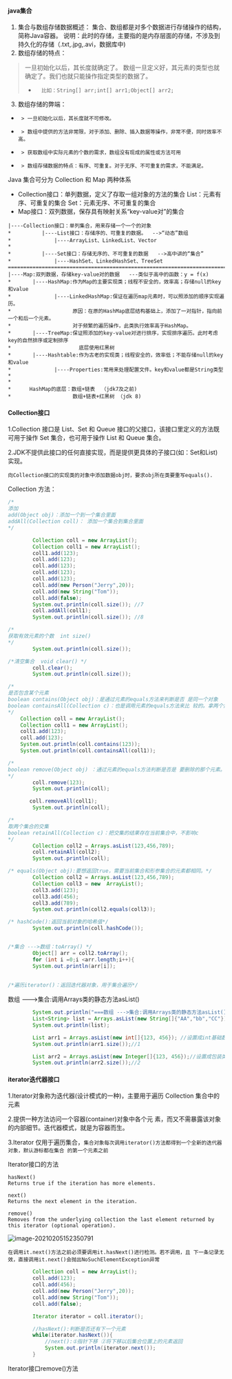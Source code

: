 #### java集合

1. 集合与数组存储数据概述：
集合、数组都是对多个数据进行存储操作的结构，简称Java容器。
说明：此时的存储，主要指的是内存层面的存储，不涉及到持久化的存储（.txt,.jpg,.avi，数据库中)
2. 数组存储的特点：

> 一旦初始化以后，其长度就确定了。
> 数组一旦定义好，其元素的类型也就确定了。我们也就只能操作指定类型的数据了。
>
> *       比如：String[] arr;int[] arr1;Object[] arr2;
3. 数组存储的弊端：
*      > 一旦初始化以后，其长度就不可修改。
*      > 数组中提供的方法非常限，对于添加、删除、插入数据等操作，非常不便，同时效率不高。
*      > 获取数组中实际元素的个数的需求，数组没有现成的属性或方法可用
*      > 数组存储数据的特点：有序、可重复。对于无序、不可重复的需求，不能满足。



Java 集合可分为 Collection 和 Map 两种体系

- Collection接口：单列数据，定义了存取一组对象的方法的集合
  		List：元素有序、可重复的集合
  		Set：元素无序、不可重复的集合
- Map接口：双列数据，保存具有映射关系“key-value对”的集合

```
|----Collection接口：单列集合，用来存储一个一个的对象
*          |----List接口：存储序的、可重复的数据。  -->“动态”数组
*              |----ArrayList、LinkedList、Vector
*
*          |----Set接口：存储无序的、不可重复的数据   -->高中讲的“集合”
*              |----HashSet、LinkedHashSet、TreeSet
===============================================================================================
|----Map:双列数据，存储key-value对的数据   ---类似于高中的函数：y = f(x)
*       |----HashMap:作为Map的主要实现类；线程不安全的，效率高；存储null的key和value
*              |----LinkedHashMap:保证在遍历map元素时，可以照添加的顺序实现遍历。
*                    原因：在原的HashMap底层结构基础上，添加了一对指针，指向前一个和后一个元素。
*                    对于频繁的遍历操作，此类执行效率高于HashMap。
*       |----TreeMap:保证照添加的key-value对进行排序，实现排序遍历。此时考虑key的自然排序或定制排序
*                      底层使用红黑树
*       |----Hashtable:作为古老的实现类；线程安全的，效率低；不能存储null的key和value
*              |----Properties:常用来处理配置文件。key和value都是String类型
*
*
*      HashMap的底层：数组+链表  （jdk7及之前)
*                    数组+链表+红黑树 （jdk 8)
```



#### Collection接口

1.Collection 接口是 List、Set 和 Queue 接口的父接口，该接口里定义的方法既可用于操作 Set 集合，也可用于操作 List 和 Queue 集合。

2.JDK不提供此接口的任何直接实现，而是提供更具体的子接口(如：Set和List)
实现。

`向Collection接口的实现类的对象中添加数据obj时，要求obj所在类要重写equals().`

Collection 方法：

```java
/*
添加
add(Object obj)：添加一个到一个集合里面
addAll(Collection coll)： 添加一个集合到集合里面
*/      

        Collection coll = new ArrayList();
        Collection coll1 = new ArrayList();
        coll1.add(123);
        coll.add(123);
        coll.add(123);
        coll.add(123);
        coll.add(123);
        coll.add(new Person("Jerry",20));
        coll.add(new String("Tom"));
        coll.add(false);
        System.out.println(coll.size()); //7
        coll.addAll(coll1);
        System.out.println(coll.size()); //8

/*
获取有效元素的个数  int size() 
*/
		System.out.println(coll.size());

/*清空集合  void clear() */
	    coll.clear();
        System.out.println(coll.size());

/*
是否包含某个元素 
boolean contains(Object obj)：是通过元素的equals方法来判断是否 是同一个对象
boolean containsAll(Collection c)：也是调用元素的equals方法来比 较的。拿两个集合的元素挨个比较。
*/
    Collection coll = new ArrayList();
    Collection coll1 = new ArrayList();
    coll1.add(123);
    coll.add(123);
    System.out.println(coll.contains(123));
    System.out.println(coll.containsAll(coll1));

/*
boolean remove(Object obj) ：通过元素的equals方法判断是否是 要删除的那个元素。只会删除找到的第一个元素 boolean removeAll(Collection coll)：取当前集合的差集 
*/
        coll.remove(123);
        System.out.println(coll);

	   coll.removeAll(coll1);
        System.out.println(coll);

/*
取两个集合的交集
boolean retainAll(Collection c)：把交集的结果存在当前集合中，不影响c 
*/
	    Collection coll2 = Arrays.asList(123,456,789);
        coll.retainAll(coll2);
        System.out.println(coll);

/* equals(Object obj):要想返回true，需要当前集合和形参集合的元素都相同。*/
        Collection coll2 = Arrays.asList(123,456,789);
        Collection coll3 = new  ArrayList();
        coll3.add(123);
        coll3.add(456);
        coll3.add(789);
        System.out.println(coll2.equals(coll3));

/* hashCode():返回当前对象的哈希值*/
		System.out.println(coll.hashCode());


/*集合 --->数组：toArray() */
        Object[] arr = coll2.toArray();
        for (int i =0;i <arr.length;i++){
        System.out.println(arr[i]);
            
            
/*遍历iterator()：返回迭代器对象，用于集合遍历*/
```

数组 --->集合:调用Arrays类的静态方法asList()

```java
        System.out.println("===数组 --->集合:调用Arrays类的静态方法asList()===");
        List<String> list = Arrays.asList(new String[]{"AA","bb","CC"});
        System.out.println(list);

        List arr1 = Arrays.asList(new int[]{123, 456}); //设置成int基础数据就会认为是一个 
        System.out.println(arr1.size());//1

        List arr2 = Arrays.asList(new Integer[]{123, 456});//设置成包装类 就是2个
        System.out.println(arr2.size());//2

```



#### iterator迭代器接口

1.Iterator对象称为迭代器(设计模式的一种)，主要用于遍历 Collection 集合中的元素

2.提供一种方法访问一个容器(container)对象中各个元 素，而又不需暴露该对象的内部细节。迭代器模式，就是为容器而生。

3.Iterator 仅用于遍历集合，`集合对象每次调用iterator()方法都得到一个全新的迭代器对象，默认游标都在集合 的第一个元素之前`

Iterator接口的方法

```
hasNext()
Returns true if the iteration has more elements.

next()
Returns the next element in the iteration.

remove()
Removes from the underlying collection the last element returned by this iterator (optional operation).
```

![image-20210205152350791](C:\Users\80288284\AppData\Roaming\Typora\typora-user-images\image-20210205152350791.png)

`在调用it.next()方法之前必须要调用it.hasNext()进行检测。若不调用，且 下一条记录无效，直接调用it.next()会抛出NoSuchElementException异常`

```java
        Collection coll = new ArrayList();
        coll.add(123);
        coll.add(456);
        coll.add(new Person("Jerry",20));
        coll.add(new String("Tom"));
        coll.add(false);

        Iterator iterator = coll.iterator();

		//hasNext():判断是否还有下一个元素
        while(iterator.hasNext()){
            //next():①指针下移 ②将下移以后集合位置上的元素返回
            System.out.println(iterator.next());
        }
```

Iterator接口remove()方法
